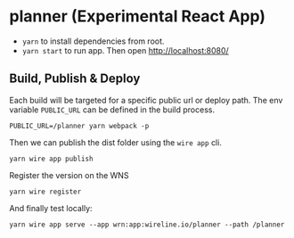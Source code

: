 # planner (Experimental React App)

- `yarn` to install dependencies from root.
- `yarn start` to run app. Then open [http://localhost:8080/](http://localhost:8080/)

## Build, Publish & Deploy

Each build will be targeted for a specific public url or deploy path. The env variable `PUBLIC_URL` can be defined in the build process.

```
PUBLIC_URL=/planner yarn webpack -p
```

Then we can publish the dist folder using the `wire app` cli. 

```
yarn wire app publish
```

Register the version on the WNS

```
yarn wire register
```

And finally test locally:

```
yarn wire app serve --app wrn:app:wireline.io/planner --path /planner
```
